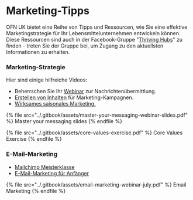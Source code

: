 # Marketing-Tipps

OFN UK bietet eine Reihe von Tipps und Ressourcen, wie Sie eine effektive Marketingstrategie für Ihr Lebensmittelunternehmen entwickeln können. Diese Ressourcen sind auch in der Facebook-Gruppe "[Thriving Hubs](https://www.facebook.com/groups/thrivingfoodhub)" zu finden - treten Sie der Gruppe bei, um Zugang zu den aktuellsten Informationen zu erhalten.

### Marketing-Strategie

Hier sind einige hilfreiche Videos:

* Beherrschen Sie Ihr [Webinar](https://www.youtube.com/watch?v=jUMIIYG2nXY) zur Nachrichtenübermittlung.
* [Erstellen von Inhalten](https://www.youtube.com/watch?v=ofNizm5DjUg) für Marketing-Kampagnen.
* [Wirksames saisonales Marketing.](https://www.youtube.com/watch?v=ppRnCOVXO\_Q)

{% file src="../.gitbook/assets/master-your-messaging-webinar-slides.pdf" %}
Master your messaging slides
{% endfile %}

{% file src="../.gitbook/assets/core-values-exercise.pdf" %}
Core Values Exercise
{% endfile %}

### E-Mail-Marketing

* [Mailchimp Meisterklasse](https://www.youtube.com/watch?v=lEc9i0h\_8xg)
* [E-Mail-Marketing für Anfänger](https://youtu.be/BqvQoqUCM14)

{% file src="../.gitbook/assets/email-marketing-webinar-july.pdf" %}
Email Marketing
{% endfile %}

